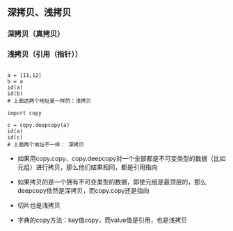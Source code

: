## 深拷贝、浅拷贝

### 深拷贝（真拷贝）

### 浅拷贝（引用（指针））

```python3

a = [11,12]
b = a
id(a)
id(b)
# 上面这两个地址是一样的：浅拷贝

import copy

c = copy.deepcopy(a)
id(a)
id(c)
# 上面两个地址不一样： 深拷贝
```

- 如果用copy.copy、copy.deepcopy对一个全部都是不可变类型的数据（比如元组）进行拷贝，那么他们结果相同，都是引用指向

- 如果拷贝的是一个拥有不可变类型的数据，即使元组是最顶层的，那么deepcopy依然是深拷贝，而copy.copy还是指向

- 切片也是浅拷贝
- 字典的copy方法：key值copy，而value值是引用，也是浅拷贝
